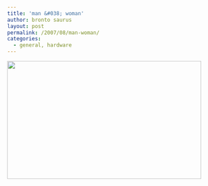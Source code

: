 ```yaml
---
title: 'man &#038; woman'
author: bronto saurus
layout: post
permalink: /2007/08/man-woman/
categories:
  - general, hardware
---
```

<img src="/images/man_woman.jpg" width="452" height="276" border="0" alt="" />